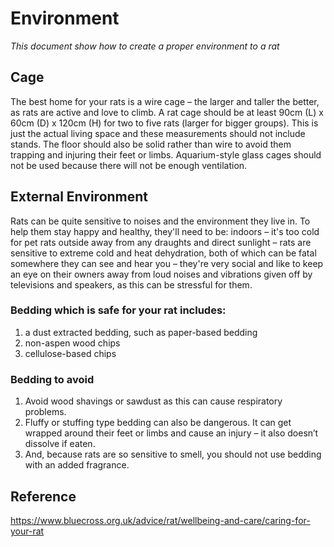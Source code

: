 # Environment
*This document show how to create a proper environment to a rat*
## Cage
The best home for your rats is a wire cage – the larger and taller the better, as rats are active and love to climb. 
A rat cage should be at least 90cm (L) x 60cm (D) x 120cm (H) for two to five rats (larger for bigger groups). This is just the actual living space and these measurements should not include stands.
The floor should also be solid rather than wire to avoid them trapping and injuring their feet or limbs. Aquarium-style glass cages should not be used because there will not be enough ventilation.
## External Environment
Rats can be quite sensitive to noises and the environment they live in. To help them stay happy and healthy, they'll need to be: indoors – it's too cold for pet rats outside away from any draughts and direct sunlight – rats are sensitive to extreme cold and heat dehydration, both of which can be fatal
somewhere they can see and hear you – they're very social and like to keep an eye on their owners
away from loud noises and vibrations given off by televisions and speakers, as this can be stressful for them.
### Bedding which is safe for your rat includes:
1. a dust extracted bedding, such as paper-based bedding
2. non-aspen wood chips
3. cellulose-based chips
### Bedding to avoid
1. Avoid wood shavings or sawdust as this can cause respiratory problems. 
2. Fluffy or stuffing type bedding can also be dangerous. It can get wrapped around their feet or limbs and cause an injury – it also doesn’t dissolve if eaten.
3. And, because rats are so sensitive to smell, you should not use bedding with an added fragrance.
## Reference
https://www.bluecross.org.uk/advice/rat/wellbeing-and-care/caring-for-your-rat
